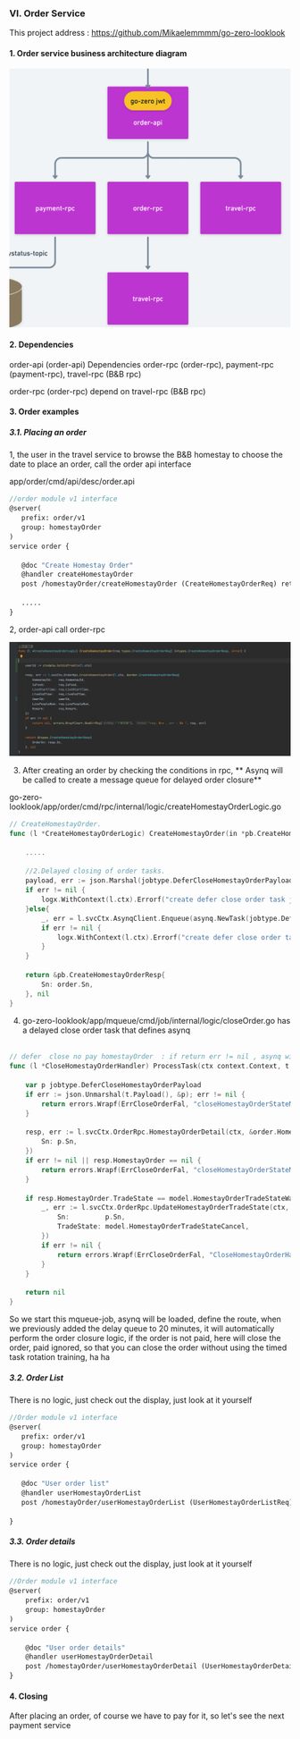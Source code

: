 

### VI. Order Service

This project address : https://github.com/Mikaelemmmm/go-zero-looklook



#### 1. Order service business architecture diagram

<img src="../chinese/images/6/image-20220428110910672.png" alt="image-20220213133955478" style="zoom:50%;" />



#### 2. Dependencies

order-api (order-api) Dependencies order-rpc (order-rpc), payment-rpc (payment-rpc), travel-rpc (B&B rpc)

order-rpc (order-rpc) depend on travel-rpc (B&B rpc)





#### 3. Order examples

##### 3.1. Placing an order

1, the user in the travel service to browse the B&B homestay to choose the date to place an order, call the order api interface

app/order/cmd/api/desc/order.api

```protobuf
//order module v1 interface
@server(
   prefix: order/v1
   group: homestayOrder
)
service order {
   
   @doc "Create Homestay Order"
   @handler createHomestayOrder
   post /homestayOrder/createHomestayOrder (CreateHomestayOrderReq) returns (CreateHomestayOrderResp)
   
   .....
}
```



2, order-api call order-rpc

![image-20220120130235305](../chinese/images/6/image-20220120130235305.png)



3. After creating an order by checking the conditions in rpc, ** Asynq will be called to create a message queue for delayed order closure**

go-zero-looklook/app/order/cmd/rpc/internal/logic/createHomestayOrderLogic.go

```go
// CreateHomestayOrder.
func (l *CreateHomestayOrderLogic) CreateHomestayOrder(in *pb.CreateHomestayOrderReq) (*pb.CreateHomestayOrderResp, error) {

	.....

	//2.Delayed closing of order tasks.
	payload, err := json.Marshal(jobtype.DeferCloseHomestayOrderPayload{Sn: order.Sn})
	if err != nil {
		logx.WithContext(l.ctx).Errorf("create defer close order task json Marshal fail err :%+v , sn : %s",err,order.Sn)
	}else{
		_, err = l.svcCtx.AsynqClient.Enqueue(asynq.NewTask(jobtype.DeferCloseHomestayOrder, payload), asynq.ProcessIn(CloseOrderTimeMinutes * time.Minute))
		if err != nil {
			logx.WithContext(l.ctx).Errorf("create defer close order task insert queue fail err :%+v , sn : %s",err,order.Sn)
		}
	}

	return &pb.CreateHomestayOrderResp{
		Sn: order.Sn,
	}, nil
}


```



4. go-zero-looklook/app/mqueue/cmd/job/internal/logic/closeOrder.go has a delayed close order task that defines asynq

```go

// defer  close no pay homestayOrder  : if return err != nil , asynq will retry
func (l *CloseHomestayOrderHandler) ProcessTask(ctx context.Context, t *asynq.Task) error {

	var p jobtype.DeferCloseHomestayOrderPayload
	if err := json.Unmarshal(t.Payload(), &p); err != nil {
		return errors.Wrapf(ErrCloseOrderFal, "closeHomestayOrderStateMqHandler payload err:%v, payLoad:%+v", err, t.Payload())
	}

	resp, err := l.svcCtx.OrderRpc.HomestayOrderDetail(ctx, &order.HomestayOrderDetailReq{
		Sn: p.Sn,
	})
	if err != nil || resp.HomestayOrder == nil {
		return errors.Wrapf(ErrCloseOrderFal, "closeHomestayOrderStateMqHandler  get order fail or order no exists err:%v, sn:%s ,HomestayOrder : %+v", err, p.Sn, resp.HomestayOrder)
	}

	if resp.HomestayOrder.TradeState == model.HomestayOrderTradeStateWaitPay {
		_, err := l.svcCtx.OrderRpc.UpdateHomestayOrderTradeState(ctx, &order.UpdateHomestayOrderTradeStateReq{
			Sn:         p.Sn,
			TradeState: model.HomestayOrderTradeStateCancel,
		})
		if err != nil {
			return errors.Wrapf(ErrCloseOrderFal, "CloseHomestayOrderHandler close order fail  err:%v, sn:%s ", err, p.Sn)
		}
	}

	return nil
}


```



So we start this mqueue-job, asynq will be loaded, define the route, when we previously added the delay queue to 20 minutes, it will automatically perform the order closure logic, if the order is not paid, here will close the order, paid ignored, so that you can close the order without using the timed task rotation training, ha ha



##### 3.2. Order List

There is no logic, just check out the display, just look at it yourself

```protobuf
//Order module v1 interface
@server(
   prefix: order/v1
   group: homestayOrder
)
service order {

   @doc "User order list"
   @handler userHomestayOrderList
   post /homestayOrder/userHomestayOrderList (UserHomestayOrderListReq) returns (UserHomestayOrderListResp)
   
}
```



##### 3.3. Order details

There is no logic, just check out the display, just look at it yourself

```protobuf
//Order module v1 interface
@server(
	prefix: order/v1
	group: homestayOrder
)
service order {

	@doc "User order details"
	@handler userHomestayOrderDetail
	post /homestayOrder/userHomestayOrderDetail (UserHomestayOrderDetailReq) returns (UserHomestayOrderDetailResp)
}
```



#### 4. Closing

After placing an order, of course we have to pay for it, so let's see the next payment service











